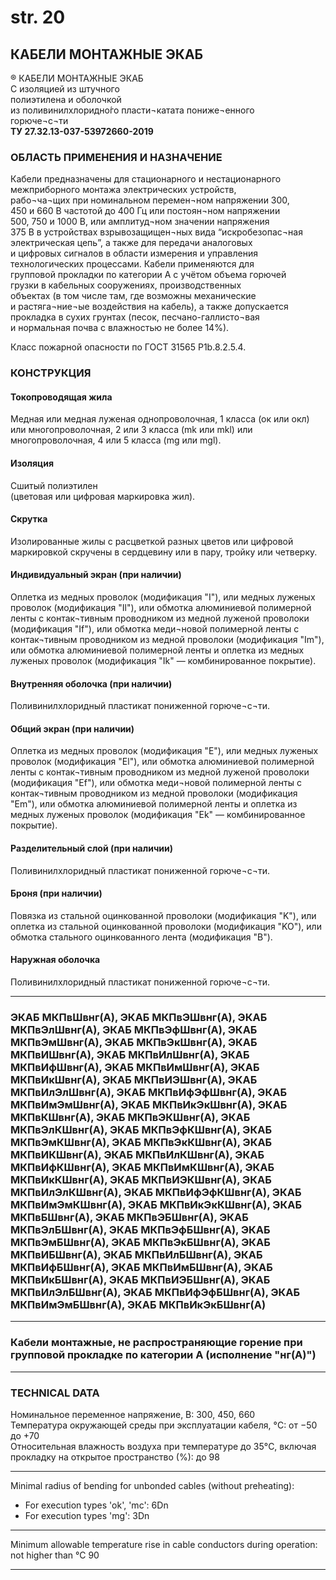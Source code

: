 # str. 20  
## КАБЕЛИ МОНТАЖНЫЕ ЭКАБ  

® КАБЕЛИ МОНТАЖНЫЕ ЭКАБ  
С изоляцией из штучного  
полиэтилена и оболочкой  
из поливинилхлоридно́го 
пласти¬катата пониже¬енного   
горюче¬с¬ти  
**ТУ 27.32.13-037-53972660-2019**

### ОБЛАСТЬ ПРИМЕНЕНИЯ И НАЗНАЧЕНИЕ

Кабели предназначены для стационарного и нестационарного  
межприборного монтажа электрических устройств,  
рабо¬ча¬щих при номинальном перемен¬ном напряжении 300,  
450 и 660 В частотой до 400 Гц или постоян¬ном напряжении  
500, 750 и 1000 В, или амплитуд¬ном значении напряжения  
375 В в устройствах взрывозащищен¬ных вида “искробезопас¬ная 
электрическая цепь”, а также для передачи аналоговых  
и цифровых сигналов в области измерения и управления  
технологических процессами. Кабели применяются для  
групповой прокладки по категории А с учётом объема горючей  
грузки в кабельных сооружениях, производственных  
объектах (в том числе там, где возможны механические  
и растяга¬ние¬ые воздействия на кабель), а также допускается  
прокладка в сухих грунтах (песок, песчано-галлисто¬вая  
и нормальная почва с влажностью не более 14%).

Класс пожарной опасности по ГОСТ 31565 P1b.8.2.5.4.

### КОНСТРУКЦИЯ

#### Токопроводящая жила
Медная или медная луженая однопроволочная, 1 класса (ок или окл) или многопроволочная, 2 или 3 класса (mk или mkl) или многопроволочная, 4 или 5 класса (mg или mgl).

#### Изоляция
Сшитый полиэтилен  
(цветовая или цифровая маркировка жил). 

#### Скрутка
Изолированные жилы с расцветкой разных цветов или цифровой маркировкой скручены в сердцевину или в пару, тройку или четверку.

#### Индивидуальный экран (при наличии)
Оплетка из медных проволок (модификация "I"), или медных луженых проволок (модификация "Il"), или обмотка алюминиевой полимерной ленты с контак¬тивным проводником из медной луженой проволоки (модификация "If"), или обмотка меди¬новой полимерной ленты с контак¬тивным проводником из медной проволоки (модификация "Im"), или обмотка алюминиевой полимерной ленты и оплетка из медных луженых проволок (модификация "Ik" — комбинированное покрытие).

#### Внутренняя оболочка (при наличии)
Поливинилхлоридный пластикат пониженной горюче¬с¬ти.

#### Общий экран (при наличии)
Оплетка из медных проволок (модификация "E"), или медных луженых проволок (модификация "El"), или обмотка алюминиевой полимерной ленты с контак¬тивным проводником из медной луженой проволоки (модификация "Ef"), или обмотка меди¬новой полимерной ленты с контак¬тивным проводником из медной проволоки (модификация "Em"), или обмотка алюминиевой полимерной ленты и оплетка из медных луженых проволок (модификация "Ek" — комбинированное покрытие).

#### Разделительный слой (при наличии)
Поливинилхлоридный пластикат пониженной горюче¬с¬ти.

#### Броня (при наличии)
Повязка из стальной оцинкованной проволоки (модификация "K"), или оплетка из стальной оцинкованной проволоки (модификация "KO"), или обмотка стального оцинкованного лента (модификация "B").

#### Наружная оболочка
Поливинилхлоридный пластикат пониженной горюче¬с¬ти.

---

### ЭКАБ МКПвШвнг(А), ЭКАБ МКПвЭШвнг(А), ЭКАБ МКПвЭлШвнг(А), ЭКАБ МКПвЭфШвнг(А), ЭКАБ МКПвЭмШвнг(А), ЭКАБ МКПвЭкШвнг(А), ЭКАБ МКПвИШвнг(А), ЭКАБ МКПвИлШвнг(А), ЭКАБ МКПвИфШвнг(А), ЭКАБ МКПвИмШвнг(А), ЭКАБ МКПвИкШвнг(А), ЭКАБ МКПвИЭШвнг(А), ЭКАБ МКПвИлЭлШвнг(А), ЭКАБ МКПвИфЭфШвнг(А), ЭКАБ МКПвИмЭмШвнг(А), ЭКАБ МКПвИкЭкШвнг(А), ЭКАБ МКПвКШвнг(А), ЭКАБ МКПвЭКШвнг(А), ЭКАБ МКПвЭлКШвнг(А), ЭКАБ МКПвЭфКШвнг(А), ЭКАБ МКПвЭмКШвнг(А), ЭКАБ МКПвЭкКШвнг(А), ЭКАБ МКПвИКШвнг(А), ЭКАБ МКПвИлКШвнг(А), ЭКАБ МКПвИфКШвнг(А), ЭКАБ МКПвИмКШвнг(А), ЭКАБ МКПвИкКШвнг(А), ЭКАБ МКПвИЭКШвнг(А), ЭКАБ МКПвИлЭлКШвнг(А), ЭКАБ МКПвИфЭфКШвнг(А), ЭКАБ МКПвИмЭмКШвнг(А), ЭКАБ МКПвИкЭкКШвнг(А), ЭКАБ МКПвБШвнг(А), ЭКАБ МКПвЭБШвнг(А), ЭКАБ МКПвЭлБШвнг(А), ЭКАБ МКПвЭфБШвнг(А), ЭКАБ МКПвЭмБШвнг(А), ЭКАБ МКПвЭкБШвнг(А), ЭКАБ МКПвИБШвнг(А), ЭКАБ МКПвИлБШвнг(А), ЭКАБ МКПвИфБШвнг(А), ЭКАБ МКПвИмБШвнг(А), ЭКАБ МКПвИкБШвнг(А), ЭКАБ МКПвИЭБШвнг(А), ЭКАБ МКПвИлЭлБШвнг(А), ЭКАБ МКПвИфЭфБШвнг(А), ЭКАБ МКПвИмЭмБШвнг(А), ЭКАБ МКПвИкЭкБШвнг(А)

---

### Кабели монтажные, не распространяющие горение при групповой прокладке по категории А (исполнение "нг(А)")

---

### TECHNICAL DATA

Номинальное переменное напряжение, В: 300, 450, 660  
Температура окружающей среды при эксплуатации кабеля, °C: от −50 до +70  
Относительная влажность воздуха при температуре до 35°C, включая прокладку на открытое пространство (%): до 98  

---  
Minimal radius of bending for unbonded cables (without preheating):  
- For execution types 'ok', 'mc': 6Dn  
- For execution types 'mg': 3Dn  

---  
Minimum allowable temperature rise in cable conductors during operation: not higher than °C 90  

---